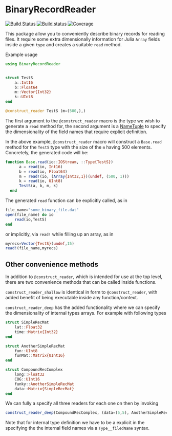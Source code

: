 # BinaryRecordReader

[![Build Status](https://travis-ci.com/Optomatica/BinaryRecordReader.jl.svg?branch=master)](https://travis-ci.com/Optomatica/BinaryRecordReader.jl)
[![Build status](https://ci.appveyor.com/api/projects/status/fhpn75k3r67ow3ke/branch/master?svg=true)](https://ci.appveyor.com/project/mbeltagy/binaryrecordreader-jl/branch/master)
[![Coverage](https://codecov.io/gh/Optomatica/BinaryRecordReader.jl/branch/master/graph/badge.svg)](https://codecov.io/gh/Optomatica/BinaryRecordReader.jl)

This package allow you to conveniently describe binary records for reading files. It require some extra dimensionally information for Julia `Array` fields inside a given `type` and creates a suitable `read` method.

Example usage 
```julia
using BinaryRecordReader


struct TestS
    a::Int16
    b::Float64
    m::Vector{Int32}
    k::UInt8 
end

@construct_reader TestS (m=(500,),) 
```

The first argument to the `@construct_reader` macro is the type we wish to generate a `read` method for, the second argument is a [NameTuple](https://docs.julialang.org/en/v1/manual/types/#Named-Tuple-Types) to specify the dimensionality of the field names that require explicit definition. 

In the above example, `@construct_reader` macro will construct a `Base.read` method for the `TestS` type with the size of the `m` having 500 elements. Concretely, the generated code will be:  

```julia
function Base.read(io::IOStream, ::Type{TestS})
      a = read(io, Int16)
      b = read(io, Float64)
      m = read!(io, (Array{Int32,1})(undef, (500, 1)))
      k = read(io, UInt8)
      TestS(a, b, m, k)
  end
```

The generated `read` function can be explicitly called, as in 

```julia
file_name="some_binary_file.dat"
open(file_name) do io
    read(io,TestS)
end
```
or implicitly, via `read!` while filling up an array, as in 

```julia
myrecs=Vector{TestS}(undef,15)
read!(file_name,myrecs)
```
## Other convenience methods 
In addition to `@construct_reader`, which is intended for use at the top level, there are two convenience  methods that can be called inside functions. 

`construct_reader_shallow` is identical in form to `@construct_reader`, with added benefit of being executable inside any function/context. 

`construct_reader_deep` has the added functionality where we can specify the dimensionality of internal types arrays. For example with following types

```julia
struct SimpleRecMat
    lat::Float32
    time::Matrix{Int32}
end

struct AnotherSimpleRecMat
    fun::UInt8
    funMat::Matrix{UInt16}
end

struct CompoundRecComplex
    long::Float32
    COG::UInt16
    funky::AnotherSimpleRecMat
    data::Matrix{SimpleRecMat}
end
```
We can fully a specify all three readers for each one on then by invoking 
```julia
construct_reader_deep(CompoundRecComplex, (data=(5,5), AnotherSimpleRecMat__funMat=(2,2), SimpleRecMat__time =(3,3)))
```
Note that for internal type definition we have to be a explicit in the specifying the the internal field names via a `Type__filedName` syntax. 